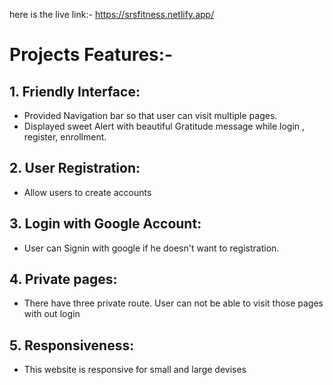 here is the live link:- https://srsfitness.netlify.app/
# Projects Features:-
## 1. Friendly Interface: 
  + Provided Navigation bar so that user can visit multiple pages.
  + Displayed sweet Alert with beautiful Gratitude message while login , register, enrollment.
## 2. User Registration:
  + Allow users to create accounts
## 3. Login with Google Account:
  + User can Signin with google if he doesn't want to registration.
## 4. Private pages:
  + There have three private route. User can not be able to visit those pages with out login
## 5. Responsiveness:
  + This website is responsive for small and large devises
